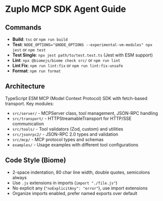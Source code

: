 # Zuplo MCP SDK Agent Guide

## Commands

- **Build**: `tsc` or `npm run build`
- **Test**: `NODE_OPTIONS="$NODE_OPTIONS --experimental-vm-modules" npx jest` or `npm test`
- **Test Single**: `npx jest path/to/test.test.ts` (Jest with ESM support)
- **Lint**: `npx @biomejs/biome check src/` or `npm run lint`
- **Lint Fix**: `npm run lint:fix` or `npm run lint:fix-unsafe`
- **Format**: `npm run format`

## Architecture

TypeScript ESM MCP (Model Context Protocol) SDK with fetch-based transport. Key modules:

- `src/server/` - MCPServer class, tool management, JSON-RPC handling
- `src/transport/` - HTTPStreamableTransport for HTTP/SSE communication
- `src/tools/` - Tool validators (Zod, custom) and utilities
- `src/jsonrpc2/` - JSON-RPC 2.0 types and validation
- `src/mcp/` - MCP protocol types and schemas
- `examples/` - Usage examples with different tool configurations

## Code Style (Biome)

- 2-space indentation, 80 char line width, double quotes, semicolons always
- Use `.js` extensions in imports (`import "./file.js"`)
- No explicit any (`"noExplicitAny": "error"`), use import extensions
- Organize imports enabled, prefer named exports over default
